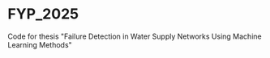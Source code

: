 # FYP_2025
Code for thesis "Failure Detection in Water Supply Networks Using Machine Learning Methods"
